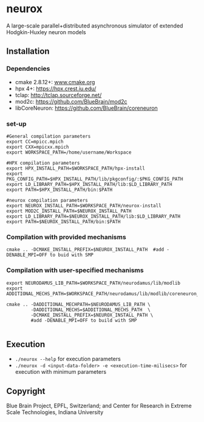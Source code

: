 # neurox

A large-scale parallel+distributed asynchronous simulator of extended Hodgkin-Huxley neuron models

## Installation

### Dependencies
- cmake 2.8.12+: www.cmake.org
- hpx 4+: https://hpx.crest.iu.edu/
- tclap: http://tclap.sourceforge.net/
- mod2c: https://github.com/BlueBrain/mod2c
- libCoreNeuron: https://github.com/BlueBrain/coreneuron 

### set-up
```
#General compilation parameters
export CC=mpicc.mpich
export CXX=mpicxx.mpich
export WORKSPACE_PATH=/home/username/Workspace

#HPX compilation parameters
export HPX_INSTALL_PATH=$WORKSPACE_PATH/hpx-install
export PKG_CONFIG_PATH=$HPX_INSTALL_PATH/lib/pkgconfig/:$PKG_CONFIG_PATH
export LD_LIBRARY_PATH=$HPX_INSTALL_PATH/lib:$LD_LIBRARY_PATH
export PATH=$HPX_INSTALL_PATH/bin:$PATH

#neurox compilation parameters
export NEUROX_INSTALL_PATH=$WORKSPACE_PATH/neurox-install
export MOD2C_INSTALL_PATH=$NEUROX_INSTALL_PATH
export LD_LIBRARY_PATH=$NEUROX_INSTALL_PATH/lib:$LD_LIBRARY_PATH
export PATH=$NEUROX_INSTALL_PATH/bin:$PATH
```

### Compilation with provided mechanisms
```
cmake .. -DCMAKE_INSTALL_PREFIX=$NEUROX_INSTALL_PATH  #add -DENABLE_MPI=OFF to buid with SMP
```

### Compilation with user-specified mechanisms
```
export NEURODAMUS_LIB_PATH=$WORKSPACE_PATH/neurodamus/lib/modlib
export ADDITIONAL_MECHS_PATH=$WORKSPACE_PATH/neurodamus/lib/modlib/coreneuron_modlist.txt

cmake .. -DADDITIONAL_MECHPATH=$NEURODAMUS_LIB_PATH \
         -DADDITIONAL_MECHS=$ADDITIONAL_MECHS_PATH  \
         -DCMAKE_INSTALL_PREFIX=$NEUROX_INSTALL_PATH \
         #add -DENABLE_MPI=OFF to build with SMP
          
```

## Execution
- `./neurox --help` for execution parameters
- `./neurox -d <input-data-folder> -e <execution-time-milisecs>` for execution with minimum parameters

## Copyright 
Blue Brain Project, EPFL, Switzerland; and Center for Research in Extreme Scale Technologies, Indiana University
